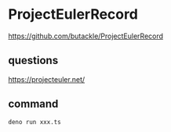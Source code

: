 # ProjectEulerRecord

https://github.com/butackle/ProjectEulerRecord

## questions

https://projecteuler.net/

## command

```shell
deno run xxx.ts
```